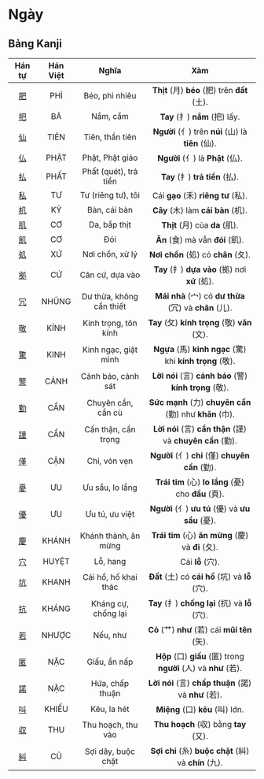 # Ngày

## Bảng Kanji

| Hán tự | Hán Việt | Nghĩa | Xàm |
| :---: | :---: | :---: | :---: |
| [<span class="stroke-order">肥</span>](https://mazii.net/vi-VN/search/kanji/javi/%E8%82%A5) | PHÌ | Béo, phì nhiêu | **Thịt** (月) **béo** (肥) trên **đất** (土). |
| [<span class="stroke-order">把</span>](https://mazii.net/vi-VN/search/kanji/javi/%E6%8A%8A) | BẢ | Nắm, cầm | **Tay** (扌) **nắm** (把) lấy. |
| [<span class="stroke-order">仙</span>](https://mazii.net/vi-VN/search/kanji/javi/%E4%BB%99) | TIÊN | Tiên, thần tiên | **Người** (亻) trên **núi** (山) là **tiên** (仙). |
| [<span class="stroke-order">仏</span>](https://mazii.net/vi-VN/search/kanji/javi/%E4%BB%8F) | PHẬT | Phật, Phật giáo | **Người** (亻) là **Phật** (仏). |
| [<span class="stroke-order">払</span>](https://mazii.net/vi-VN/search/kanji/javi/%E6%89%95) | PHẤT | Phất (quét), trả tiền | **Tay** (扌) **trả tiền** (払). |
| [<span class="stroke-order">私</span>](https://mazii.net/vi-VN/search/kanji/javi/%E7%A7%81) | TƯ | Tư (riêng tư), tôi | Cái **gạo** (禾) **riêng tư** (私). |
| [<span class="stroke-order">机</span>](https://mazii.net/vi-VN/search/kanji/javi/%E6%9C%BA) | KỶ | Bàn, cái bàn | **Cây** (木) làm **cái bàn** (机). |
| [<span class="stroke-order">肌</span>](https://mazii.net/vi-VN/search/kanji/javi/%E8%82%8C) | CƠ | Da, bắp thịt | **Thịt** (月) của **da** (肌). |
| [<span class="stroke-order">飢</span>](https://mazii.net/vi-VN/search/kanji/javi/%E9%A3%A2) | CƠ | Đói | **Ăn** (食) mà vẫn **đói** (飢). |
| [<span class="stroke-order">処</span>](https://mazii.net/vi-VN/search/kanji/javi/%E5%87%A6) | XỨ | Nơi chốn, xử lý | **Nơi chốn** (処) có **chân** (夂). |
| [<span class="stroke-order">拠</span>](https://mazii.net/vi-VN/search/kanji/javi/%E6%8B%A0) | CỨ | Căn cứ, dựa vào | **Tay** (扌) **dựa vào** (拠) nơi **xứ** (処). |
| [<span class="stroke-order">冗</span>](https://mazii.net/vi-VN/search/kanji/javi/%E5%86%97) | NHŨNG | Dư thừa, không cần thiết | **Mái nhà** (宀) có **dư thừa** (冗) và **chân** (儿). |
| [<span class="stroke-order">敬</span>](https://mazii.net/vi-VN/search/kanji/javi/%E6%95%AC) | KÍNH | Kính trọng, tôn kính | **Tay** (攵) **kính trọng** (敬) **văn** (文). |
| [<span class="stroke-order">驚</span>](https://mazii.net/vi-VN/search/kanji/javi/%E9%A9%9A) | KINH | Kinh ngạc, giật mình | **Ngựa** (馬) **kinh ngạc** (驚) khi **kính trọng** (敬). |
| [<span class="stroke-order">警</span>](https://mazii.net/vi-VN/search/kanji/javi/%E8%AD%A6) | CẢNH | Cảnh báo, cảnh sát | **Lời nói** (言) **cảnh báo** (警) **kính trọng** (敬). |
| [<span class="stroke-order">勤</span>](https://mazii.net/vi-VN/search/kanji/javi/%E5%8B%A4) | CẦN | Chuyên cần, cần cù | **Sức mạnh** (力) **chuyên cần** (勤) như **khăn** (巾). |
| [<span class="stroke-order">謹</span>](https://mazii.net/vi-VN/search/kanji/javi/%E8%AC%B9) | CẨN | Cẩn thận, cẩn trọng | **Lời nói** (言) **cẩn thận** (謹) và **chuyên cần** (勤). |
| [<span class="stroke-order">僅</span>](https://mazii.net/vi-VN/search/kanji/javi/%E5%83%85) | CẬN | Chỉ, vỏn vẹn | **Người** (亻) **chỉ** (僅) **chuyên cần** (勤). |
| [<span class="stroke-order">憂</span>](https://mazii.net/vi-VN/search/kanji/javi/%E6%86%82) | ƯU | Ưu sầu, lo lắng | **Trái tim** (心) **lo lắng** (憂) cho **đầu** (頁). |
| [<span class="stroke-order">優</span>](https://mazii.net/vi-VN/search/kanji/javi/%E5%84%AA) | ƯU | Ưu tú, ưu việt | **Người** (亻) **ưu tú** (優) và **ưu sầu** (憂). |
| [<span class="stroke-order">慶</span>](https://mazii.net/vi-VN/search/kanji/javi/%E6%85%B6) | KHÁNH | Khánh thành, ăn mừng | **Trái tim** (心) **ăn mừng** (慶) và **đi** (夂). |
| [<span class="stroke-order">穴</span>](https://mazii.net/vi-VN/search/kanji/javi/%E7%A9%B4) | HUYỆT | Lỗ, hang | Cái **lỗ** (穴). |
| [<span class="stroke-order">坑</span>](https://mazii.net/vi-VN/search/kanji/javi/%E5%9D%91) | KHANH | Cái hố, hố khai thác | **Đất** (土) có **cái hố** (坑) và **lỗ** (穴). |
| [<span class="stroke-order">抗</span>](https://mazii.net/vi-VN/search/kanji/javi/%E6%8A%97) | KHÁNG | Kháng cự, chống lại | **Tay** (扌) **chống lại** (抗) và **lỗ** (穴). |
| [<span class="stroke-order">若</span>](https://mazii.net/vi-VN/search/kanji/javi/%E8%8B%A5) | NHƯỢC | Nếu, như | **Cỏ** (艹) **như** (若) cái **mũi tên** (矢). |
| [<span class="stroke-order">匿</span>](https://mazii.net/vi-VN/search/kanji/javi/%E5%8C%BF) | NẶC | Giấu, ẩn nấp | **Hộp** (口) **giấu** (匿) trong **người** (人) và **như** (若). |
| [<span class="stroke-order">諾</span>](https://mazii.net/vi-VN/search/kanji/javi/%E8%AB%BE) | NẶC | Hứa, chấp thuận | **Lời nói** (言) **chấp thuận** (諾) và **như** (若). |
| [<span class="stroke-order">叫</span>](https://mazii.net/vi-VN/search/kanji/javi/%E5%8F%AB) | KHIẾU | Kêu, la hét | **Miệng** (口) **kêu** (叫) lớn. |
| [<span class="stroke-order">収</span>](https://mazii.net/vi-VN/search/kanji/javi/%E5%8F%8E) | THU | Thu hoạch, thu vào | **Thu hoạch** (収) bằng **tay** (又). |
| [<span class="stroke-order">糾</span>](https://mazii.net/vi-VN/search/kanji/javi/%E7%B3%BE) | CỦ | Sợi dây, buộc chặt | **Sợi chỉ** (糸) **buộc chặt** (糾) và **chín** (九). |

